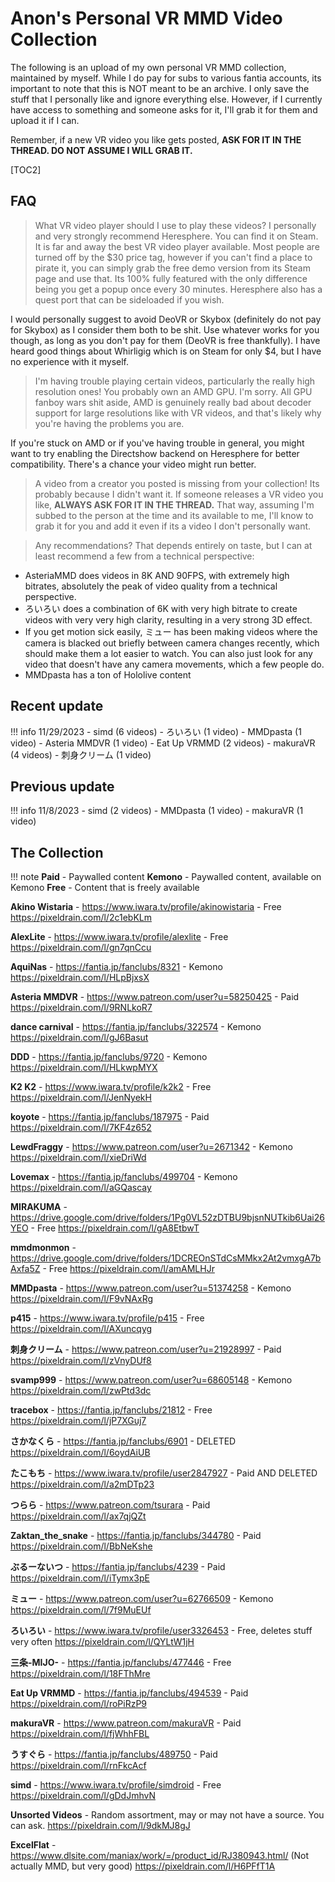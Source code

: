 # Anon's Personal VR MMD Video Collection

The following is an upload of my own personal VR MMD collection, maintained by myself. While I do pay for subs to various fantia accounts, its important to note that this is NOT meant to be an archive. I only save the stuff that I personally like and ignore everything else. However, if I currently have access to something and someone asks for it, I'll grab it for them and upload it if I can.

Remember, if a new VR video you like gets posted, **ASK FOR IT IN THE THREAD. DO NOT ASSUME I WILL GRAB IT.**

[TOC2]

## FAQ

>What VR video player should I use to play these videos?
I personally and very strongly recommend Heresphere. You can find it on Steam. It is far and away the best VR video player available. Most people are turned off by the $30 price tag, however if you can't find a place to pirate it, you can simply grab the free demo version from its Steam page and use that. Its 100% fully featured with the only difference being you get a popup once every 30 minutes. Heresphere also has a quest port that can be sideloaded if you wish.

I would personally suggest to avoid DeoVR or Skybox (definitely do not pay for Skybox) as I consider them both to be shit. Use whatever works for you though, as long as you don't pay for them (DeoVR is free thankfully). I have heard good things about Whirligig which is on Steam for only $4, but I have no experience with it myself.

>I'm having trouble playing certain videos, particularly the really high resolution ones!
You probably own an AMD GPU. I'm sorry. All GPU fanboy wars shit aside, AMD is genuinely really bad about decoder support for large resolutions like with VR videos, and that's likely why you're having the problems you are.

If you're stuck on AMD or if you've having trouble in general, you might want to try enabling the Directshow backend on Heresphere for better compatibility. There's a chance your video might run better.

>A video from a creator you posted is missing from your collection!
Its probably because I didn't want it. If someone releases a VR video you like, **ALWAYS ASK FOR IT IN THE THREAD.** That way, assuming I'm subbed to the person at the time and its available to me, I'll know to grab it for you and add it even if its a video I don't personally want.

>Any recommendations?
That depends entirely on taste, but I can at least recommend a few from a technical perspective:

- AsteriaMMD does videos in 8K AND 90FPS, with extremely high bitrates, absolutely the peak of video quality from a technical perspective.
- ろいろい does a combination of 6K with very high bitrate to create videos with very very high clarity, resulting in a very strong 3D effect.
- If you get motion sick easily, ミュー has been making videos where the camera is blacked out briefly between camera changes recently, which should make them a lot easier to watch. You can also just look for any video that doesn't have any camera movements, which a few people do.
- MMDpasta has a ton of Hololive content

## Recent update 
!!! info
	11/29/2023
	- simd (6 videos)
	- ろいろい (1 video)
	- MMDpasta (1 video)
	- Asteria MMDVR (1 video)
	- Eat Up VRMMD (2 videos)
	- makuraVR (4 videos)
	- 刺身クリーム (1 video)

## Previous update
!!! info 
	11/8/2023
	- simd (2 videos)
	- MMDpasta (1 video)
	- makuraVR (1 video)

## The Collection

!!! note
	**Paid** - Paywalled content
	**Kemono** - Paywalled content, available on Kemono
	**Free** - Content that is freely available


**Akino Wistaria** - https://www.iwara.tv/profile/akinowistaria - Free
https://pixeldrain.com/l/2c1ebKLm

**AlexLite** - https://www.iwara.tv/profile/alexlite - Free
https://pixeldrain.com/l/gn7qnCcu

**AquiNas** - https://fantia.jp/fanclubs/8321 - Kemono
https://pixeldrain.com/l/HLpBjxsX

**Asteria MMDVR** - https://www.patreon.com/user?u=58250425 - Paid
https://pixeldrain.com/l/9RNLkoR7

**dance carnival** - https://fantia.jp/fanclubs/322574 - Kemono
https://pixeldrain.com/l/gJ6Basut

**DDD** - https://fantia.jp/fanclubs/9720 - Kemono
https://pixeldrain.com/l/HLkwpMYX

**K2 K2** - https://www.iwara.tv/profile/k2k2 - Free
https://pixeldrain.com/l/JenNyekH

**koyote** - https://fantia.jp/fanclubs/187975 - Paid
https://pixeldrain.com/l/7KF4z652

**LewdFraggy** - https://www.patreon.com/user?u=2671342 - Kemono
https://pixeldrain.com/l/xieDriWd

**Lovemax** - https://fantia.jp/fanclubs/499704 - Kemono
https://pixeldrain.com/l/aGQascay

**MIRAKUMA** - https://drive.google.com/drive/folders/1Pg0VL52zDTBU9bjsnNUTkib6Uai26YEO - Free
https://pixeldrain.com/l/gA8EtbwT

**mmdmonmon** - https://drive.google.com/drive/folders/1DCREOnSTdCsMMkx2At2vmxgA7bAxfa5Z - Free
https://pixeldrain.com/l/amAMLHJr

**MMDpasta** - https://www.patreon.com/user?u=51374258 - Kemono
https://pixeldrain.com/l/F9vNAxRg

**p415** - https://www.iwara.tv/profile/p415 - Free
https://pixeldrain.com/l/AXuncqyg

**刺身クリーム** - https://www.patreon.com/user?u=21928997 - Paid
https://pixeldrain.com/l/zVnyDUf8

**svamp999** - https://www.patreon.com/user?u=68605148 - Kemono
https://pixeldrain.com/l/zwPtd3dc

**tracebox** - https://fantia.jp/fanclubs/21812 - Free
https://pixeldrain.com/l/jP7XGuj7

**さかなくら** - https://fantia.jp/fanclubs/6901 - DELETED
https://pixeldrain.com/l/6oydAiUB

**たこもち** - https://www.iwara.tv/profile/user2847927 - Paid AND DELETED
https://pixeldrain.com/l/a2mDTp23

**つらら** - https://www.patreon.com/tsurara - Paid
https://pixeldrain.com/l/ax7qjQZt

**Zaktan_the_snake** - https://fantia.jp/fanclubs/344780 - Paid
https://pixeldrain.com/l/BbNeKshe

**ぶるーないつ** - https://fantia.jp/fanclubs/4239 - Paid
https://pixeldrain.com/l/iTymx3pE

**ミュー** - https://www.patreon.com/user?u=62766509 - Kemono
https://pixeldrain.com/l/7f9MuEUf

**ろいろい** - https://www.iwara.tv/profile/user3326453 - Free, deletes stuff very often
https://pixeldrain.com/l/QYLtW1jH

**三条-MIJO-** - https://fantia.jp/fanclubs/477446 - Free
https://pixeldrain.com/l/18FThMre

**Eat Up VRMMD** - https://fantia.jp/fanclubs/494539 - Paid
https://pixeldrain.com/l/roPiRzP9

**makuraVR** - https://www.patreon.com/makuraVR - Paid
https://pixeldrain.com/l/fjWhhFBL

**うすぐら** - https://fantia.jp/fanclubs/489750 - Paid
https://pixeldrain.com/l/rnFkcAcf

**simd** - https://www.iwara.tv/profile/simdroid - Free
https://pixeldrain.com/l/gDdJmhvN

**Unsorted Videos** - Random assortment, may or may not have a source. You can ask.
https://pixeldrain.com/l/9dkMJ8gJ

**ExcelFlat** - https://www.dlsite.com/maniax/work/=/product_id/RJ380943.html/
(Not actually MMD, but very good)
https://pixeldrain.com/l/H6PFfT1A